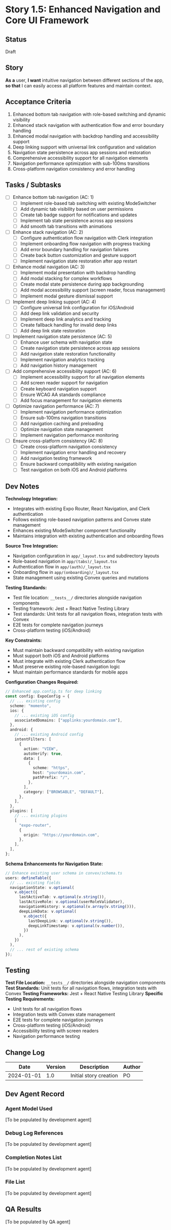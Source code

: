 # Story 1.5: Enhanced Navigation and Core UI Framework

## Status

Draft

## Story

**As a** user,
**I want** intuitive navigation between different sections of the app,
**so that** I can easily access all platform features and maintain context.

## Acceptance Criteria

1. Enhanced bottom tab navigation with role-based switching and dynamic visibility
2. Enhanced stack navigation with authentication flow and error boundary handling
3. Enhanced modal navigation with backdrop handling and accessibility support
4. Deep linking support with universal link configuration and validation
5. Navigation state persistence across app sessions and restoration
6. Comprehensive accessibility support for all navigation elements
7. Navigation performance optimization with sub-100ms transitions
8. Cross-platform navigation consistency and error handling

## Tasks / Subtasks

- [ ] Enhance bottom tab navigation (AC: 1)
  - [ ] Implement role-based tab switching with existing ModeSwitcher
  - [ ] Add dynamic tab visibility based on user permissions
  - [ ] Create tab badge support for notifications and updates
  - [ ] Implement tab state persistence across app sessions
  - [ ] Add smooth tab transitions with animations
- [ ] Enhance stack navigation (AC: 2)
  - [ ] Configure authentication flow navigation with Clerk integration
  - [ ] Implement onboarding flow navigation with progress tracking
  - [ ] Add error boundary handling for navigation failures
  - [ ] Create back button customization and gesture support
  - [ ] Implement navigation state restoration after app restart
- [ ] Enhance modal navigation (AC: 3)
  - [ ] Implement modal presentation with backdrop handling
  - [ ] Add modal stacking for complex workflows
  - [ ] Create modal state persistence during app backgrounding
  - [ ] Add modal accessibility support (screen reader, focus management)
  - [ ] Implement modal gesture dismissal support
- [ ] Implement deep linking support (AC: 4)
  - [ ] Configure universal link configuration for iOS/Android
  - [ ] Add deep link validation and security
  - [ ] Implement deep link analytics and tracking
  - [ ] Create fallback handling for invalid deep links
  - [ ] Add deep link state restoration
- [ ] Implement navigation state persistence (AC: 5)
  - [ ] Enhance user schema with navigation state
  - [ ] Create navigation state persistence across app sessions
  - [ ] Add navigation state restoration functionality
  - [ ] Implement navigation analytics tracking
  - [ ] Add navigation history management
- [ ] Add comprehensive accessibility support (AC: 6)
  - [ ] Implement accessibility support for all navigation elements
  - [ ] Add screen reader support for navigation
  - [ ] Create keyboard navigation support
  - [ ] Ensure WCAG AA standards compliance
  - [ ] Add focus management for navigation elements
- [ ] Optimize navigation performance (AC: 7)
  - [ ] Implement navigation performance optimization
  - [ ] Ensure sub-100ms navigation transitions
  - [ ] Add navigation caching and preloading
  - [ ] Optimize navigation state management
  - [ ] Implement navigation performance monitoring
- [ ] Ensure cross-platform consistency (AC: 8)
  - [ ] Create cross-platform navigation consistency
  - [ ] Implement navigation error handling and recovery
  - [ ] Add navigation testing framework
  - [ ] Ensure backward compatibility with existing navigation
  - [ ] Test navigation on both iOS and Android platforms

## Dev Notes

**Technology Integration:**

- Integrates with existing Expo Router, React Navigation, and Clerk authentication
- Follows existing role-based navigation patterns and Convex state management
- Enhances existing ModeSwitcher component functionality
- Maintains integration with existing authentication and onboarding flows

**Source Tree Integration:**

- Navigation configuration in `app/_layout.tsx` and subdirectory layouts
- Role-based navigation in `app/(tabs)/_layout.tsx`
- Authentication flow in `app/(auth)/_layout.tsx`
- Onboarding flow in `app/(onboarding)/_layout.tsx`
- State management using existing Convex queries and mutations

**Testing Standards:**

- Test file location: `__tests__/` directories alongside navigation components
- Testing framework: Jest + React Native Testing Library
- Test standards: Unit tests for all navigation flows, integration tests with Convex
- E2E tests for complete navigation journeys
- Cross-platform testing (iOS/Android)

**Key Constraints:**

- Must maintain backward compatibility with existing navigation
- Must support both iOS and Android platforms
- Must integrate with existing Clerk authentication flow
- Must preserve existing role-based navigation logic
- Must maintain performance standards for mobile apps

**Configuration Changes Required:**

```typescript
// Enhanced app.config.ts for deep linking
const config: ExpoConfig = {
  // ... existing config
  scheme: "momento",
  ios: {
    // ... existing iOS config
    associatedDomains: ["applinks:yourdomain.com"],
  },
  android: {
    // ... existing Android config
    intentFilters: [
      {
        action: "VIEW",
        autoVerify: true,
        data: [
          {
            scheme: "https",
            host: "yourdomain.com",
            pathPrefix: "/",
          },
        ],
        category: ["BROWSABLE", "DEFAULT"],
      },
    ],
  },
  plugins: [
    // ... existing plugins
    [
      "expo-router",
      {
        origin: "https://yourdomain.com",
      },
    ],
  ],
};
```

**Schema Enhancements for Navigation State:**

```typescript
// Enhance existing user schema in convex/schema.ts
users: defineTable({
  // ... existing fields
  navigationState: v.optional(
    v.object({
      lastActiveTab: v.optional(v.string()),
      lastActiveRole: v.optional(userRoleValidator),
      navigationHistory: v.optional(v.array(v.string())),
      deepLinkData: v.optional(
        v.object({
          lastDeepLink: v.optional(v.string()),
          deepLinkTimestamp: v.optional(v.number()),
        })
      ),
    })
  ),
  // ... rest of existing schema
});
```

## Testing

**Test File Location:** `__tests__/` directories alongside navigation components
**Test Standards:** Unit tests for all navigation flows, integration tests with Convex
**Testing Frameworks:** Jest + React Native Testing Library
**Specific Testing Requirements:**

- Unit tests for all navigation flows
- Integration tests with Convex state management
- E2E tests for complete navigation journeys
- Cross-platform testing (iOS/Android)
- Accessibility testing with screen readers
- Navigation performance testing

## Change Log

| Date       | Version | Description            | Author |
| ---------- | ------- | ---------------------- | ------ |
| 2024-01-01 | 1.0     | Initial story creation | PO     |

## Dev Agent Record

### Agent Model Used

[To be populated by development agent]

### Debug Log References

[To be populated by development agent]

### Completion Notes List

[To be populated by development agent]

### File List

[To be populated by development agent]

## QA Results

[To be populated by QA agent]
